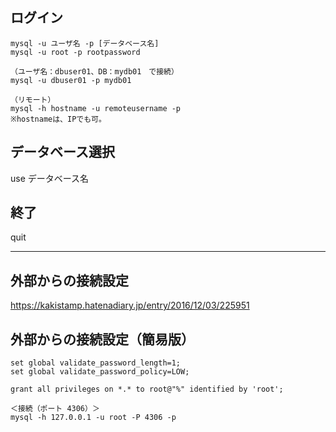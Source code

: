 ## ログイン
```
mysql -u ユーザ名 -p [データベース名]
mysql -u root -p rootpassword

（ユーザ名：dbuser01、DB：mydb01　で接続）
mysql -u dbuser01 -p mydb01

（リモート）
mysql -h hostname -u remoteusername -p
※hostnameは、IPでも可。
```
## データベース選択
use データベース名

## 終了
quit

_________________________________________________________

## 外部からの接続設定
https://kakistamp.hatenadiary.jp/entry/2016/12/03/225951

## 外部からの接続設定（簡易版）
```
set global validate_password_length=1;
set global validate_password_policy=LOW;

grant all privileges on *.* to root@"%" identified by 'root';

＜接続（ポート 4306）＞
mysql -h 127.0.0.1 -u root -P 4306 -p
```

